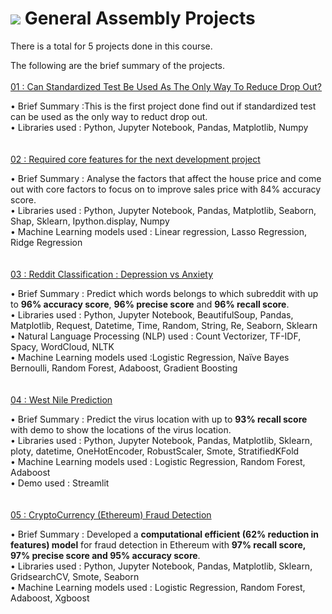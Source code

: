 # ![](https://ga-dash.s3.amazonaws.com/production/assets/logo-9f88ae6c9c3871690e33280fcf557f33.png) General Assembly Projects

There is a total for 5 projects done in this course.

The following are the brief summary of the projects.
<br><br>
[01 : Can Standardized Test Be Used As The Only Way To Reduce Drop Out?](https://github.com/Jimmy-Sudoku/General-Assembly-Projects/tree/main/01_Project%2001-Standardized%20test)

• Brief Summary :This is the first project done find out if standardized test can be used as the only way to reduct drop out.
<br>• Libraries used : Python, Jupyter Notebook, Pandas, Matplotlib, Numpy
<br><br><br>
[02 : Required core features for the next development project](https://github.com/Jimmy-Sudoku/General-Assembly-Projects/tree/main/02_Project%2002-House%20Price%20Prediction)

• Brief Summary : Analyse the factors that affect the house price and come out with core factors to focus on to improve sales price with 84% accuracy score.
<br>• Libraries used : Python, Jupyter Notebook, Pandas, Matplotlib, Seaborn, Shap, Sklearn, Ipython.display, Numpy
<br>• Machine Learning models used : Linear regression, Lasso Regression, Ridge Regression
<br><br><br>
[03 : Reddit Classification : Depression vs Anxiety](https://github.com/Jimmy-Sudoku/General-Assembly-Projects/tree/main/03_Project%2003-Reddit%20Classifications)

• Brief Summary : Predict which words belongs to which subreddit with up to **96% accuracy score**, **96% precise score** and **96% recall score**.
<br>• Libraries used : Python, Jupyter Notebook, BeautifulSoup, Pandas, Matplotlib, Request, Datetime, Time, Random, String, Re, Seaborn, Sklearn
<br>• Natural Language Processing (NLP) used : Count Vectorizer, TF-IDF, Spacy, WordCloud, NLTK
<br>• Machine Learning models used :Logistic Regression, Naïve Bayes Bernoulli, Random Forest, Adaboost, Gradient Boosting
<br><br><br>
[04 : West Nile Prediction](https://github.com/Jimmy-Sudoku/General-Assembly-Projects/tree/main/04%20Project%2004%20-%20West%20Nile%20Virus%20Detection)

• Brief Summary : Predict the virus location with up to **93% recall score** with demo to show the locations of the virus location.
<br>• Libraries used : Python, Jupyter Notebook, Pandas, Matplotlib, Sklearn, ploty, datetime, OneHotEncoder, RobustScaler, Smote, StratifiedKFold
<br>• Machine Learning models used : Logistic Regression, Random Forest, Adaboost
<br>• Demo used : Streamlit
<br><br><br>
[05 : CryptoCurrency (Ethereum) Fraud Detection](https://github.com/Jimmy-Sudoku/General-Assembly-Projects/tree/main/05%20Capstone%20Project%20-%20Crypto%20Fraud%20Detection)

• Brief Summary : Developed a **computational efficient (62% reduction in features) model** for fraud detection in Ethereum with **97% recall score, 97% precise score and 95% accuracy score**.
<br>• Libraries used : Python, Jupyter Notebook, Pandas, Matplotlib, Sklearn, GridsearchCV, Smote, Seaborn
<br>• Machine Learning models used : Logistic Regression, Random Forest, Adaboost, Xgboost
